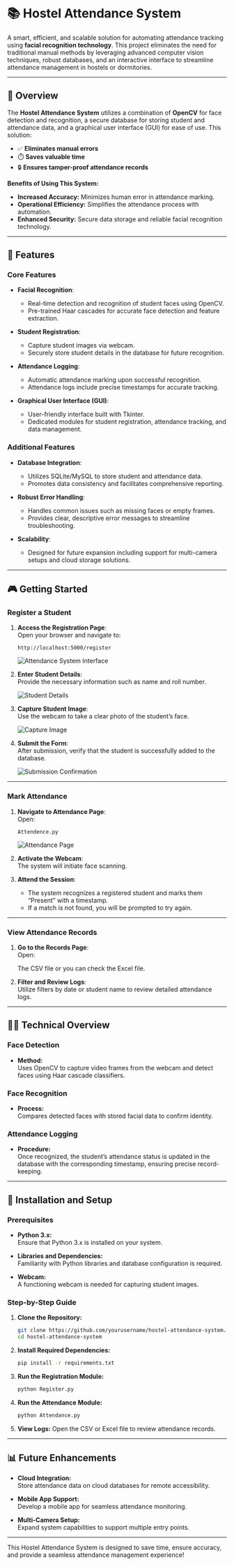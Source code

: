 # 📚 Hostel Attendance System

A smart, efficient, and scalable solution for automating attendance tracking using **facial recognition technology**. This project eliminates the need for traditional manual methods by leveraging advanced computer vision techniques, robust databases, and an interactive interface to streamline attendance management in hostels or dormitories.

---

## 🚀 Overview

The **Hostel Attendance System** utilizes a combination of **OpenCV** for face detection and recognition, a secure database for storing student and attendance data, and a graphical user interface (GUI) for ease of use. This solution:

- ✅ **Eliminates manual errors**
- ⏱️ **Saves valuable time**
- 🔒 **Ensures tamper-proof attendance records**

**Benefits of Using This System:**
- **Increased Accuracy:** Minimizes human error in attendance marking.
- **Operational Efficiency:** Simplifies the attendance process with automation.
- **Enhanced Security:** Secure data storage and reliable facial recognition technology.

---

## 🔧 Features

### Core Features

- **Facial Recognition**:
  - Real-time detection and recognition of student faces using OpenCV.
  - Pre-trained Haar cascades for accurate face detection and feature extraction.

- **Student Registration**:
  - Capture student images via webcam.
  - Securely store student details in the database for future recognition.

- **Attendance Logging**:
  - Automatic attendance marking upon successful recognition.
  - Attendance logs include precise timestamps for accurate tracking.

- **Graphical User Interface (GUI)**:
  - User-friendly interface built with Tkinter.
  - Dedicated modules for student registration, attendance tracking, and data management.

### Additional Features

- **Database Integration**:
  - Utilizes SQLite/MySQL to store student and attendance data.
  - Promotes data consistency and facilitates comprehensive reporting.

- **Robust Error Handling**:
  - Handles common issues such as missing faces or empty frames.
  - Provides clear, descriptive error messages to streamline troubleshooting.

- **Scalability**:
  - Designed for future expansion including support for multi-camera setups and cloud storage solutions.

---

## 🎮 Getting Started

### Register a Student

1. **Access the Registration Page**:  
   Open your browser and navigate to:

   `http://localhost:5000/register`

   ![Attendance System Interface](images/attendance-system.png) 


2. **Enter Student Details**:  
   Provide the necessary information such as name and roll number.

   ![Student Details](https://example.com/student-details.png)

3. **Capture Student Image**:  
   Use the webcam to take a clear photo of the student’s face.

   ![Capture Image](https://example.com/capture-image.png)

4. **Submit the Form**:  
   After submission, verify that the student is successfully added to the database.

   ![Submission Confirmation](https://example.com/submission-confirmation.png)

---

### Mark Attendance

1. **Navigate to Attendance Page**:  
   Open:

   `Attendence.py`

   ![Attendance Page](https://example.com/attendance-page.png)

2. **Activate the Webcam**:  
   The system will initiate face scanning.

3. **Attend the Session**:  
   - The system recognizes a registered student and marks them “Present” with a timestamp.
   - If a match is not found, you will be prompted to try again.

---

### View Attendance Records

1. **Go to the Records Page**:  
   Open:

   The CSV file or you can check the Excel file.

2. **Filter and Review Logs**:  
   Utilize filters by date or student name to review detailed attendance logs.

---

## 🧑‍💻 Technical Overview

### Face Detection
- **Method:**  
  Uses OpenCV to capture video frames from the webcam and detect faces using Haar cascade classifiers.
  
### Face Recognition
- **Process:**  
  Compares detected faces with stored facial data to confirm identity.

### Attendance Logging
- **Procedure:**  
  Once recognized, the student’s attendance status is updated in the database with the corresponding timestamp, ensuring precise record-keeping.

---

## 📝 Installation and Setup

### Prerequisites

- **Python 3.x:**  
  Ensure that Python 3.x is installed on your system.

- **Libraries and Dependencies:**  
  Familiarity with Python libraries and database configuration is required.
  
- **Webcam:**  
  A functioning webcam is needed for capturing student images.

### Step-by-Step Guide

1. **Clone the Repository:**
   ```bash
   git clone https://github.com/yourusername/hostel-attendance-system.git
   cd hostel-attendance-system
   ```

2. **Install Required Dependencies:**
   ```bash
   pip install -r requirements.txt
   ```

3. **Run the Registration Module:**
   ```bash
   python Register.py
   ```

4. **Run the Attendance Module:**
   ```bash
   python Attendance.py
   ```

5. **View Logs:**
   Open the CSV or Excel file to review attendance records.

---

## 📊 Future Enhancements

- **Cloud Integration:**  
  Store attendance data on cloud databases for remote accessibility.

- **Mobile App Support:**  
  Develop a mobile app for seamless attendance monitoring.

- **Multi-Camera Setup:**  
  Expand system capabilities to support multiple entry points.

---

This Hostel Attendance System is designed to save time, ensure accuracy, and provide a seamless attendance management experience!
